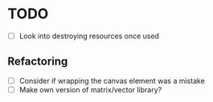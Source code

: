 # TODO

- [ ] Look into destroying resources once used

## Refactoring

- [ ] Consider if wrapping the canvas element was a mistake
- [ ] Make own version of matrix/vector library?